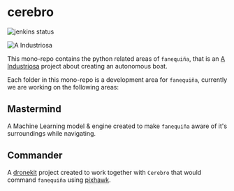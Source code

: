 # cerebro
![jenkins status](https://travis-ci.org/fanequinha/cerebro.svg?branch=master)

![A Industriosa](https://i.imgur.com/DZ3NuFg.png)

This mono-repo contains the python related areas of `fanequiña`, that is an [A Industriosa](https://intranet.aindustriosa.org/) project about creating an autonomous boat.

Each folder in this mono-repo is a development area for `fanequiña`, currently we are working on the following areas:

## Mastermind 
A Machine Learning model & engine created to make `fanequiña` aware of it's surroundings while navigating.

## Commander
A [dronekit](http://python.dronekit.io/) project created to work together with `Cerebro` that would command `fanequiña` using [pixhawk](https://pixhawk.org/).
